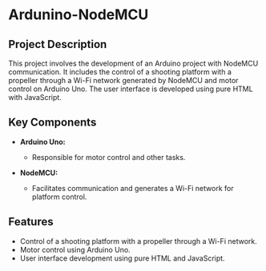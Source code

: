 # Ardunino-NodeMCU

## Project Description

This project involves the development of an Arduino project with NodeMCU communication. It includes the control of a shooting platform with a propeller through a Wi-Fi network generated by NodeMCU and motor control on Arduino Uno. The user interface is developed using pure HTML with JavaScript.

## Key Components

- **Arduino Uno:**
  - Responsible for motor control and other tasks.

- **NodeMCU:**
  - Facilitates communication and generates a Wi-Fi network for platform control.

## Features

- Control of a shooting platform with a propeller through a Wi-Fi network.
- Motor control using Arduino Uno.
- User interface development using pure HTML and JavaScript.

